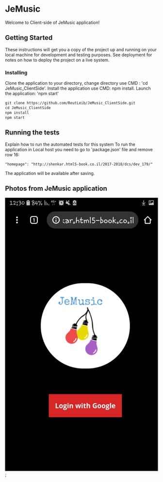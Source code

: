 # JeMusic

Welcome to Client-side of JeMusic application!

## Getting Started

These instructions will get you a copy of the project up and running on your local machine for development and testing purposes. See deployment for notes on how to deploy the project on a live system.

### Installing

Clone the application to your directory, 
change directory use CMD : 'cd JeMusic_ClientSide'.
Install the application use CMD: npm install.
Launch the application: 'npm start'

```
git clone https://github.com/ReutLeib/JeMusic_ClientSide.git
cd JeMusic_ClientSide
npm install
npm start
```

## Running the tests

Explain how to run the automated tests for this system
To run the application in Local host you need to go to 'package.json' file 
and remove row 16:
```
"homepage": "http://shenkar.html5-book.co.il/2017-2018/dcs/dev_179/"
```
The application will be available after saving. 

## Photos from JeMusic application

![Alt text](readMe/1.jpeg?raw=true "Title");
